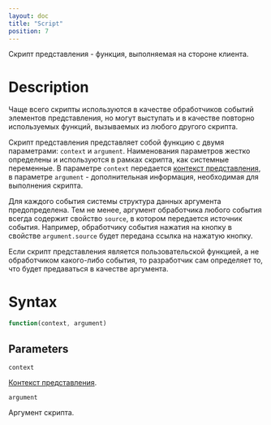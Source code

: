 ```yaml
---
layout: doc
title: "Script"
position: 7
---
```


Скрипт представления - функция, выполняемая на стороне клиента.

# Description

Чаще всего скрипты используются в качестве обработчиков событий элементов представления, но могут
выступать и в качестве повторно используемых функций, вызываемых из любого другого скрипта.

Скрипт представления представляет собой функцию с двумя параметрами: `context` и `argument`. Наименования
параметров жестко определены и используются в рамках скрипта, как системные переменные. В параметре
`context` передается [контекст представления](../ViewContext/), в параметре `argument` - дополнительная
информация, необходимая для выполнения скрипта.

Для каждого события системы структура данных аргумента предопределена. Тем не менее, аргумент обработчика
любого события всегда содержит свойство `source`, в котором передается источник события. Например,
обработчику события нажатия на кнопку в свойстве `argument.source` будет передана ссылка на нажатую
кнопку.

Если скрипт представления является пользовательской функцией, а не обработчиком какого-либо события,
то разработчик сам определяет то, что будет предаваться в качестве аргумента.

# Syntax

```js
function(context, argument)
```

## Parameters

`context`

[Контекст представления](../ViewContext/).

`argument`

Аргумент скрипта.
